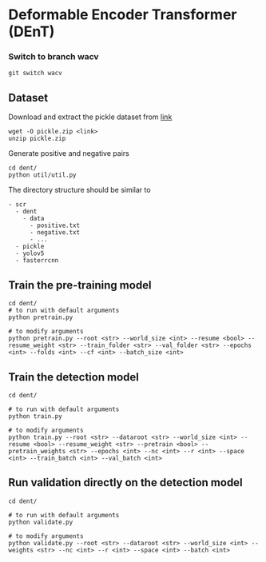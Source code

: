 # Deformable Encoder Transformer (DEnT) 

### Switch to branch wacv
```shell
git switch wacv
```

## Dataset
Download and extract the pickle dataset from [link](https://drive.google.com/file/d/1GSaanysnf2dYD6pqomuUOGOHfxyfO54W/view?usp=share_link)
```
wget -O pickle.zip <link>
unzip pickle.zip
```

Generate positive and negative pairs
```shell
cd dent/
python util/util.py
```
The directory structure should be similar to
```
- scr
  - dent
    - data
      - positive.txt
      - negative.txt
      - ...
  - pickle
  - yolov5
  - fasterrcnn
```

## Train the pre-training model
```shell
cd dent/
# to run with default arguments
python pretrain.py

# to modify arguments
python pretrain.py --root <str> --world_size <int> --resume <bool> --resume_weight <str> --train_folder <str> --val_folder <str> --epochs <int> --folds <int> --cf <int> --batch_size <int>
```

## Train the detection model
```shell
cd dent/

# to run with default arguments
python train.py

# to modify arguments
python train.py --root <str> --dataroot <str> --world_size <int> --resume <bool> --resume_weight <str> --pretrain <bool> --pretrain_weights <str> --epochs <int> --nc <int> --r <int> --space <int> --train_batch <int> --val_batch <int>
```

## Run validation directly on the detection model
```shell
cd dent/

# to run with default arguments
python validate.py

# to modify arguments
python validate.py --root <str> --dataroot <str> --world_size <int> --weights <str> --nc <int> --r <int> --space <int> --batch <int>
```
